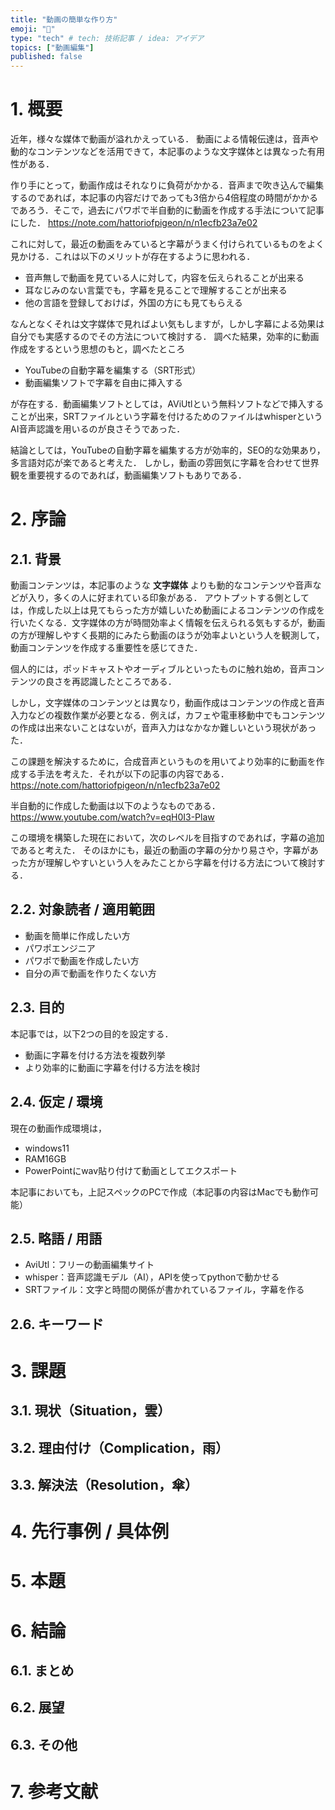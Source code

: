 ```yaml
---
title: "動画の簡単な作り方"
emoji: "🦁"
type: "tech" # tech: 技術記事 / idea: アイデア
topics: ["動画編集"]
published: false
---
```

# 1. 概要
近年，様々な媒体で動画が溢れかえっている．
動画による情報伝達は，音声や動的なコンテンツなどを活用できて，本記事のような文字媒体とは異なった有用性がある．

作り手にとって，動画作成はそれなりに負荷がかかる．音声まで吹き込んで編集するのであれば，本記事の内容だけであっても3倍から4倍程度の時間がかかるであろう．そこで，過去にパワポで半自動的に動画を作成する手法について記事にした．
https://note.com/hattoriofpigeon/n/n1ecfb23a7e02

これに対して，最近の動画をみていると字幕がうまく付けられているものをよく見かける．これは以下のメリットが存在するように思われる．

- 音声無しで動画を見ている人に対して，内容を伝えられることが出来る
- 耳なじみのない言葉でも，字幕を見ることで理解することが出来る
- 他の言語を登録しておけば，外国の方にも見てもらえる

なんとなくそれは文字媒体で見ればよい気もしますが，しかし字幕による効果は自分でも実感するのでその方法について検討する．
調べた結果，効率的に動画作成をするという思想のもと，調べたところ

- YouTubeの自動字幕を編集する（SRT形式）
- 動画編集ソフトで字幕を自由に挿入する

が存在する．動画編集ソフトとしては，AViUtlという無料ソフトなどで挿入することが出来，SRTファイルという字幕を付けるためのファイルはwhisperというAI音声認識を用いるのが良さそうであった．

結論としては，YouTubeの自動字幕を編集する方が効率的，SEO的な効果あり，多言語対応が楽であると考えた．
しかし，動画の雰囲気に字幕を合わせて世界観を重要視するのであれば，動画編集ソフトもありである．


# 2. 序論
## 2.1. 背景
動画コンテンツは，本記事のような __文字媒体__ よりも動的なコンテンツや音声などが入り，多くの人に好まれている印象がある．
アウトプットする側としては，作成した以上は見てもらった方が嬉しいため動画によるコンテンツの作成を行いたくなる．文字媒体の方が時間効率よく情報を伝えられる気もするが，動画の方が理解しやすく長期的にみたら動画のほうが効率よいという人を観測して，動画コンテンツを作成する重要性を感じてきた．

個人的には，ポッドキャストやオーディブルといったものに触れ始め，音声コンテンツの良さを再認識したところである．

しかし，文字媒体のコンテンツとは異なり，動画作成はコンテンツの作成と音声入力などの複数作業が必要となる．例えば，カフェや電車移動中でもコンテンツの作成は出来ないことはないが，音声入力はなかなか難しいという現状があった．

この課題を解決するために，合成音声というものを用いてより効率的に動画を作成する手法を考えた．それが以下の記事の内容である．
https://note.com/hattoriofpigeon/n/n1ecfb23a7e02

半自動的に作成した動画は以下のようなものである．
https://www.youtube.com/watch?v=eqH0I3-Plaw

この環境を構築した現在において，次のレベルを目指すのであれば，字幕の追加であると考えた．
そのほかにも，最近の動画の字幕の分かり易さや，字幕があった方が理解しやすいという人をみたことから字幕を付ける方法について検討する．

## 2.2. 対象読者 / 適用範囲
- 動画を簡単に作成したい方
- パワポエンジニア
- パワポで動画を作成したい方
- 自分の声で動画を作りたくない方

## 2.3. 目的
本記事では，以下2つの目的を設定する．

- 動画に字幕を付ける方法を複数列挙
- より効率的に動画に字幕を付ける方法を検討

## 2.4. 仮定 / 環境
現在の動画作成環境は，
- windows11
- RAM16GB
- PowerPointにwav貼り付けて動画としてエクスポート

本記事においても，上記スペックのPCで作成（本記事の内容はMacでも動作可能）

## 2.5. 略語 / 用語
- AviUtl：フリーの動画編集サイト
- whisper：音声認識モデル（AI），APIを使ってpythonで動かせる
- SRTファイル：文字と時間の関係が書かれているファイル，字幕を作る

## 2.6. キーワード

# 3. 課題
## 3.1. 現状（Situation，雲）
## 3.2. 理由付け（Complication，雨）
## 3.3. 解決法（Resolution，傘）

# 4. 先行事例 / 具体例

# 5. 本題

# 6. 結論
## 6.1. まとめ
## 6.2. 展望
## 6.3. その他

# 7. 参考文献